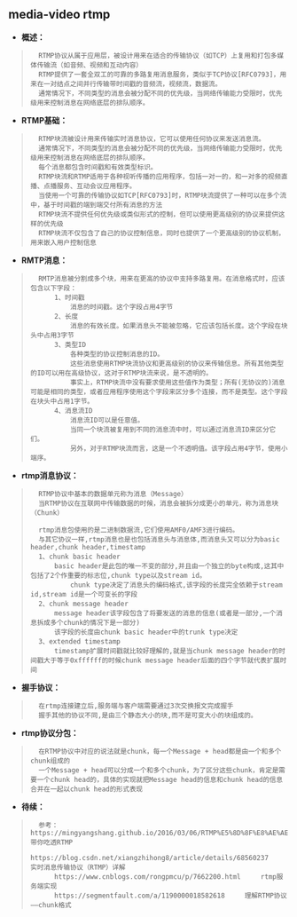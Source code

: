 ## media-video rtmp
- **概述：**
>       RTMP协议从属于应用层，被设计用来在适合的传输协议（如TCP）上复用和打包多媒体传输流（如音频、视频和互动内容）
>       RTMP提供了一套全双工的可靠的多路复用消息服务，类似于TCP协议[RFC0793]，用来在一对结点之间并行传输带时间戳的音频流，视频流，数据流。
>       通常情况下，不同类型的消息会被分配不同的优先级，当网络传输能力受限时，优先级用来控制消息在网络底层的排队顺序。
>

- **RTMP基础：**
>       RTMP块流被设计用来传输实时消息协议，它可以使用任何协议来发送消息流。
>       通常情况下，不同类型的消息会被分配不同的优先级，当网络传输能力受限时，优先级用来控制消息在网络底层的排队顺序。
>       每个消息都包含时间戳和有效类型标识。
>       RTMP块流和RTMP适用于各种视听传播的应用程序，包括一对一的，和一对多的视频直播、点播服务、互动会议应用程序。
>       当使用一个可靠的传输协议如TCP[RFC0793]时，RTMP块流提供了一种可以在多个流中，基于时间戳的端到端交付所有消息的方法
>       RTMP块流不提供任何优先级或类似形式的控制，但可以使用更高级别的协议来提供这样的优先级
>       RTMP块流不仅包含了自己的协议控制信息，同时也提供了一个更高级别的协议机制，用来嵌入用户控制信息
>

- **RMTP消息：**
>       RMTP消息被分割成多个块，用来在更高的协议中支持多路复用。在消息格式时，应该包含以下字段：
>           1、时间戳
>               消息的时间戳。这个字段占用4字节
>           2、长度
>               消息的有效长度。如果消息头不能被忽略，它应该包括长度。这个字段在块头中占用3字节
>           3、类型ID
>               各种类型的协议控制消息的ID。
>               这些消息使用RTMP块流协议和更高级别的协议来传输信息。所有其他类型的ID可以用在高级协议，这对于RTMP块流来说，是不透明的。
>               事实上，RTMP块流中没有要求使用这些值作为类型；所有(无协议的)消息可能是相同的类型，或者应用程序使用这个字段来区分多个连接，而不是类型。这个字段在块头中占用1字节。
>           4、消息流ID
>               消息流ID可以是任意值。
>               当同一个块流被复用到不同的消息流中时，可以通过消息流ID来区分它们。
>               另外，对于RTMP块流而言，这是一个不透明值。该字段占用4字节，使用小端序。
>

- **rtmp消息协议：**
>       RTMP协议中基本的数据单元称为消息（Message）
>       当RTMP协议在互联网中传输数据的时候，消息会被拆分成更小的单元，称为消息块（Chunk）
>
>       rtmp消息包使用的是二进制数据流,它们使用AMF0/AMF3进行编码。
>       与其它协议一样,rtmp消息也是也包括消息头与消息体,而消息头又可以分为basic header,chunk header,timestamp
>       1、chunk basic header
>           basic header是此包的唯一不变的部分,并且由一个独立的byte构成,这其中包括了2个作重要的标志位,chunk type以及stream id。
>               chunk type决定了消息头的编码格式,该字段的长度完全依赖于stream id,stream id是一个可变长的字段
>       2、chunk message header
>           message header该字段包含了将要发送的消息的信息(或者是一部分,一个消息拆成多个chunk的情况下是一部分)
>           该字段的长度由chunk basic header中的trunk type决定
>       3、extended timestamp
>           timestamp扩展时间戳就比较好理解的,就是当chunk message header的时间戳大于等于0xffffff的时候chunk message header后面的四个字节就代表扩展时间
>

- **握手协议：**
>       在rtmp连接建立后,服务端与客户端需要通过3次交换报文完成握手
>       握手其他的协议不同,是由三个静态大小的块,而不是可变大小的块组成的。
>
>
>
>
>
>
>
>

- **rtmp协议分包：**
>       在RTMP协议中对应的说法就是chunk，每一个Message + head都是由一个和多个chunk组成的
>       一个Message + head可以分成一个和多个chunk，为了区分这些chunk，肯定是需要一个chunk head的，具体的实现就把Message head的信息和chunk head的信息合并在一起以chunk head的形式表现
>

- **待续：**
>       参考：https://mingyangshang.github.io/2016/03/06/RTMP%E5%8D%8F%E8%AE%AE/   带你吃透RTMP
>           https://blog.csdn.net/xiangzhihong8/article/details/68560237    实时消息传输协议（RTMP）详解
>           https://www.cnblogs.com/rongpmcu/p/7662200.html     rtmp服务端实现
>           https://segmentfault.com/a/1190000018582618     理解RTMP协议——chunk格式
>
>
>
>
>
>
>
>
>
>
>
>
>
>
>
>
>

